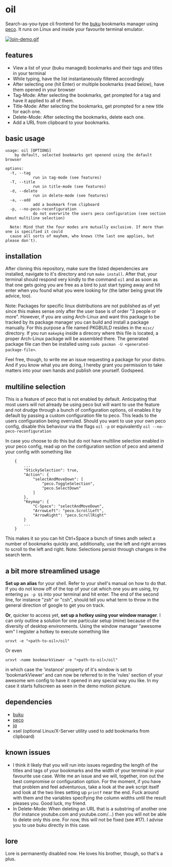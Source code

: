 # oil
Search-as-you-type cli frontend for the [buku](https://github.com/jarun/Buku) bookmarks manager using [peco](https://github.com/peco/peco). It runs on Linux and inside your favourite terminal emulator.

[![loin-demo.gif](https://s13.postimg.org/ph4t1fchz/loin_demo.gif)](https://postimg.org/image/snzcl1wxv/)

## features
* View a list of your (buku managed) bookmarks and their tags and titles in your terminal
* While typing, have the list instantaneously filtered accordingly
* After selecting one (hit Enter) or multiple bookmarks (read below), have them opened in your browser
* Tag-Mode: After selecting the bookmarks, get prompted for a tag and have it applied to all of them.
* Title-Mode: After selecting the bookmarks, get prompted for a new title for each one.
* Delete-Mode: After selecting the bookmarks, delete each one.
* Add a URL from clipboard to your bookmarks.

## basic usage

    usage: oil [OPTIONS]
        by default, selected bookmarks get openend using the default browser

    options:
      -t, --tag
                run in tag-mode (see features)
      -T, --title
                run in title-mode (see features)
      -d, --delete
                run in delete-mode (see features)
      -a, --add
                add a bookmark from clipboard
      -p, --no-peco-reconfiguration
                do not overwrite the users peco configuration (see section about multiline selection)

      Note: Mind that the four modes are mutually exclusive. If more than one is specified it could
      cause all sorts of mayhem, who knows (the last one applies, but please don't).

## installation
After cloning this repository, make sure the listed dependencies are installed, navigate to it's directory and run `make install`. After that, your terminal should respond very kindly to the command `oil` and as soon as that one gets going you are free as a bird to just start typing away and hit enter when you found what you were looking for (the latter  being great life advice, too).

Note: Packages for specific linux distributions are not published as of yet since this makes sense only after the user base is of order "3 people or more". However, if you are using Arch-Linux and want this package to be tracked by its package manager you can build and install a package manually. For this purpose a file named PKGBUILD resides in the `misc/` directory. If you run `makepkg` inside a direcory where this file is located, a proper Arch-Linux package will be assembled there. The generated package file can then be installed using `sudo pacman -U <generated-package-file>`.

Feel free, though, to write me an issue requesting a package for your distro. And if you know what you are doing, I hereby grant you permission to take matters into your own hands and publish one yourself. Godspeed.

## multiline selection
This is a feature of peco that is not enabled by default. Anticipating that most users will not already be using peco but will want to use the feature and not drudge through a bunch of configuration options, oil enables it by default by passing a custom configuration file to peco. This leads to the users configuration being overruled. Should you want to use your own peco config, disable this behaviour via the flags
`oil -p` or equivalently `oil --no-peco-reconfiguration`

In case you choose to do this but do not have multiline selection enabled in your peco config, read up on the configuration section of peco and amend your config with something like

        {
            ...
            "StickySelection": true,
            "Action": {
                "selectAndMoveDown": [
                    "peco.ToggleSelection",
                    "peco.SelectDown"
                ]
            },
            "Keymap": {
                "C-Space": "selectAndMoveDown",
                "ArrowLeft": "peco.ScrollLeft",
                "ArrowRight": "peco.ScrollRight"
            }
            ...
        }

This makes it so you can hit Ctrl+Space a bunch of times andh select a number of bookmarks quickly and, additionally, use the left and right arrows to scroll to the left and right. Note: Selections persist through changes in the search term.

## a bit more streamlined usage
**Set up an alias** for your shell. Refer to your shell's manual on how to do that. If you do not know off of the top of your cat which one you are using, try entering `ps -p $$` into your terminal and hit enter. The end of the second line, for instance "zsh" or "csh", should tell you what term to throw in the general direction of google to get you on track.

**Or**, quicker to access yet, **set up a hotkey using your window manager**. I can only outline a solution for one particular setup (mine) because of the diversity of desktop environments. Using the window manager "awesome wm" I register a hotkey to execute something like

`urxvt -e "<path-to-oil>/oil"`

Or even

`urxvt -name bookmarkViewer -e "<path-to-oil>/oil"`

in which case the 'instance' property of it's window is set to 'bookmarkViewer' and can now be referred to in the 'rules' section of your awesome wm config to have it opened in any special way you like. In my case it starts fullscreen as seen in the demo motion picture.

## dependencies
* [buku](https://github.com/jarun/Buku)
* [peco](https://github.com/peco/peco)
* [jq](https://github.com/stedolan/jq)
* xsel (optional Linux/X-Server utility used to add bookmarks from clipboard)

## known issues
* I think it likely that you will run into issues regarding the length of the titles and tags of your bookmarks and the width of your terminal in your favourite use case. Write me an issue and we will, together, iron out the best compromise or configuration option. For the moment, if you have that problem and feel adventurous, take a look at the awk script itself and look at the two lines setting up `printf` near the end. Fuck around with them and the variables specifying the column widths until the result pleases you. Good luck, my friend.
* In Delete-Mode: When deleting an URL that is a substring of another one (for instance youtube.com and youtube.com/...) then you will not be able to delete only this one. For now, this will not be fixed (see #17). I advise you to use buku directly in this case.

## lore
Lore is permanently disabled now. He loves his brother, though, so that's a plus.
